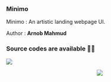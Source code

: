 ### Minimo
Minimo : An artistic landing webpage UI.

Author : **Arnob Mahmud**
### **Source codes are available 👍🏻** 

<img src = "https://img.shields.io/github/v/release/ArnobMahmud/Minimo?color=orange&logo=github&style=plastic">

<p align = "center">
<img src = "https://user-images.githubusercontent.com/60808266/96849012-e96f1600-1476-11eb-85a9-e8ce094b3a98.png"/>
</p>
